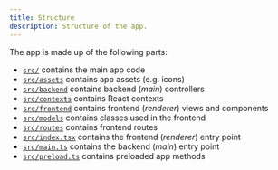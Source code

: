 ```yaml
---
title: Structure
description: Structure of the app.
---
```


The app is made up of the following parts:

- [`src/`](https://github.com/CRRU-UK/photo-id-app/blob/main/src/) contains the main app code
- [`src/assets`](https://github.com/CRRU-UK/photo-id-app/blob/main/src/assets) contains app assets (e.g. icons)
- [`src/backend`](https://github.com/CRRU-UK/photo-id-app/blob/main/src/backend) contains backend (_main_) controllers
- [`src/contexts`](https://github.com/CRRU-UK/photo-id-app/blob/main/src/contexts) contains React contexts
- [`src/frontend`](https://github.com/CRRU-UK/photo-id-app/blob/main/src/frontend) contains frontend (_renderer_) views and components
- [`src/models`](https://github.com/CRRU-UK/photo-id-app/blob/main/src/models) contains classes used in the frontend
- [`src/routes`](https://github.com/CRRU-UK/photo-id-app/blob/main/src/routes) contains frontend routes
- [`src/index.tsx`](https://github.com/CRRU-UK/photo-id-app/blob/main/src/index.tsx) contains the frontend (_renderer_) entry point
- [`src/main.ts`](https://github.com/CRRU-UK/photo-id-app/blob/main/src/main.ts) contains the backend (_main_) entry point
- [`src/preload.ts`](https://github.com/CRRU-UK/photo-id-app/blob/main/src/preload.ts) contains preloaded app methods
